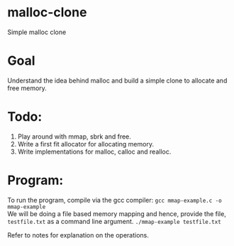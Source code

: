 # malloc-clone
Simple malloc clone

# Goal
Understand the idea behind malloc and build a simple clone to allocate and free memory.

# Todo:
1. Play around with mmap, sbrk and free.
2. Write a first fit allocator for allocating memory.
3. Write implementations for malloc, calloc and realloc.

# Program:
To run the program, compile via the gcc compiler: `gcc mmap-example.c -o mmap-example` <br/>
We will be doing a file based memory mapping and hence, provide the file, `testfile.txt` as a command line argument.
`./mmap-example testfile.txt`


Refer to notes for explanation on the operations.
